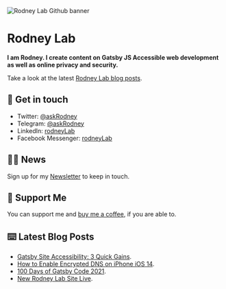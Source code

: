 <picture>
  <source srcset="./images/rodneylab-github.avif" type="image/avif">
  <source srcset="./images/rodneylab-github.webp" type="image/webp">
  <img src="rodneylab-github.png" alt="Rodney Lab Github banner">
</picture>

# Rodney Lab
**I am Rodney. I create content on Gatsby JS Accessible web development as well as online privacy and security.**

<!--
Take a look at the latest <a aria-label="See latest Rodney Lab projects" href="https://rodneylab.com/projects/" rel="noopener">Rodney Lab projects</a>.
-->

Take a look at the latest <a aria-label="See latest Rodney Lab projects" href="https://rodneylab.com/blog/" rel="noopener">Rodney Lab blog posts</a>.

## 📱 Get in touch

- Twitter: <a aria-label="Direct message Rodney Lab on twitter" href="https://twitter.com/messages/compose?recipient_id=1323579817258831875" target="_blank" rel="nofollow noopener noreferrer">@askRodney</a>
- Telegram: <a aria-label="Direct message Rodney Lab on Telegram" href="https://t.me/askRodney" target="_blank" rel="nofollow noopener noreferrer">@askRodney</a>
- LinkedIn: <a aria-label="Direct message Rodney Lab on LinkedIn" href="https://uk.linkedin.com/in/ask-rodney" target="_blank" rel="nofollow noopener noreferrer">rodneyLab</a>
- Facebook Messenger: <a aria-label="Direct message Rodney Lab on Facebook" href="https://m.me/rodneyLab" target="_blank" rel="nofollow noopener noreferrer">rodneyLab</a>

## 🧑🏽 News

Sign up for my <a aria-label="Sign up the the Rodney Lab newsletter" href="https://rodneylab.com/about/#newsletter" rel="noopener">Newsletter</a> to keep in touch.

## 💙 Support Me

You can support me and <a aria-label="Support Rodney Lab via by me a coffee" href="https://rodneylab.com/giving/" rel="noopener">buy me a coffee</a>, if you are able to.

## ⌨️ Latest Blog Posts

- <a aria-label="Open Rodney Lab Blog Post: Gatsby Site Accessibility: 3 Quick Gains" href="https://rodneylab.com/gatsby-site-accessibility-3-quick-gains/" rel="noopener">Gatsby Site Accessibility: 3 Quick Gains</a>.
- <a aria-label="Open Rodney Lab Blog Post: How to Enable Encrypted DNS on iPhone iOS 14" href="https://rodneylab.com/how-to-enable-encrypted-dns-on-iphone-ios-14/" rel="noopener">How to Enable Encrypted DNS on iPhone iOS 14</a>.
- <a aria-label="Open Rodney Lab Blog Post: 100 Days of Gatsby Code 2021" href="https://rodneylab.com/100-days-of-gatsby-code-2021/" rel="noopener">100 Days of Gatsby Code 2021</a>.
- <a aria-label="Open Rodney Lab Blog Post: New Rodney Lab Site Live" href="https://rodneylab.com/new-rodneylab-site-now-live/" rel="noopener">New Rodney Lab Site Live</a>.
